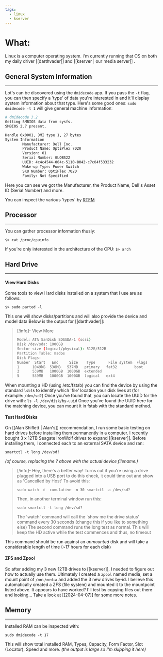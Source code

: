 ```yaml
---
tags:
  - linux
  - kserver
---
```


# What:
Linux is a computer operating system.  I'm currently running that OS on both my daily driver [[darthvader]] and [[kserver | our media server]] .


## General System Information
---
Lot's can be discovered using the `dmidecode` app.
If you pass the `-t` flag, you can then specify a 'type' of data you're interested in and it'll display system information about that type.  Here's some good ones:
`sudo dmidecode -t 1` will give general machine information:
```bash
# dmidecode 3.2
Getting SMBIOS data from sysfs.
SMBIOS 2.7 present.

Handle 0x0001, DMI type 1, 27 bytes
System Information
        Manufacturer: Dell Inc.
        Product Name: OptiPlex 7020
        Version: 01
        Serial Number: GLQBS22
        UUID: 4c4c4544-004c-5110-8042-c7c04f533232
        Wake-up Type: Power Switch
        SKU Number: OptiPlex 7020
        Family: Not Specified
```
Here you can see we got the Manufacturer, the Product Name, Dell's Asset ID (Serial Number) and more.

You can inspect the various 'types' by [RTFM](https://www.dictionary.com/browse/rtfm)


## Processor
---
You can gather processor information thusly:
```shell
$> cat /proc/cpuinfo
```

If you're only interested in the architecture of the CPU:
`$> arch`

## Hard Drive
---
#### View Hard Disks
Some tools to view Hard disks installed on a system that I use are as follows:
```shell
$> sudo parted -l
```
This one will show disks/partitions and will also provide the device and model data
Below is the output for [[darthvader]]:
>[!info]- View More
>```bash
>Model: ATA SanDisk SDSSDA-1 (scsi)
>Disk /dev/sda: 1000GB
>Sector size (logical/physical): 512B/512B
>Partition Table: msdos
>Disk Flags:
>Number  Start   End     Size    Type      File system  Flags
 >1      1049kB  538MB   537MB   primary   fat32        boot
 >2      539MB   1000GB  1000GB  extended
 >5      539MB   1000GB  1000GB  logical   ext4
>```

When mounting a HD (using /etc/fstab) you can find the device by using the standard `lsblk` to identify which 'file' location your disk lives at (for example: `/dev/sd?`)
Once you've found that, you can locate the UUID for the drive with:
`ls -l /dev/disk/by-uuid` 
Once you've found the UUID here for the matching device, you can mount it in fstab with the standard method.


#### Test Hard Disks
On [[Alan Shiflett | Alan's]] recommendation, I run some basic testing on hard drives before installing them permanently in a computer.
I recently bought 3 x 12TB Seagate IronWolf drives to expand [[kserver]].
Before installing them, I connected each to an external SATA device and ran:

```shell
smartctl -t long /dev/sd?
```
_(of course, replacing the ? above with the actual device filename.)_

>[!info]- Hey, there's a better way!
>Turns out if you're using a drive plugged into a USB port to do this check, it could time out and show as 'Cancelled by Host'
>To avoid this:
>```
>sudo watch -d--cumulative -n 30 smartctl -a /dev/sd?
>```
> Then, in another terminal window run this:
> ```
> sudo smartctl -t long /dev/sd?
> ```
> The 'watch' command will call the 'show me the drive status' command every 30 seconds (change this if you like to something else)
> The second command runs the long test as normal.  This will keep the HD active while the test commences and thus, no timeout

This command should be run against an _unmounted_ disk and will take a considerable length of time (~17 hours for each disk)


#### ZFS and Zpool
So after adding my 3 new 12TB drives to [[kserver]], I needed to figure out how to actually use them.  Ultimately I created a `zpool` named media, set a mount point of `/mnt/media` and added the 3 new drives by-id.  I believe this automatically created a ZFS (file system) and mounted it to the mountpoint listed above.  It appears to have worked?  I'll test by copying files out there and looking...  Take a look at [[2024-04-07]] for some more notes.


## Memory
---
Installed RAM can be inspected with:
```shell
sudo dmidecode -t 17
```
This will show total installed RAM, Types, Capacity, Form Factor, Slot (Locator), Speed and more.  _(the output is large so I'm skipping it here)_